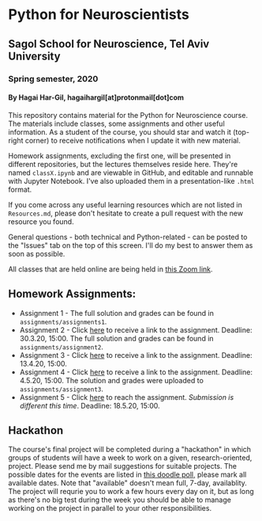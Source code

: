 # Python for Neuroscientists
## Sagol School for Neuroscience, Tel Aviv University
### Spring semester, 2020
#### By Hagai Har-Gil, hagaihargil[at]protonmail[dot]com

This repository contains material for the Python for Neuroscience course. The materials include classes, some assignments and other useful information. As a student of the course, you should star and watch it (top-right corner) to receive notifications when I update it with new material.

Homework assignments, excluding the first one, will be presented in different repositories, but the lectures themselves reside here. They're named `classX.ipynb` and are viewable in GitHub, and editable and runnable with Jupyter Notebook. I've also uploaded them in a presentation-like `.html` format.

If you come across any useful learning resources which are not listed in `Resources.md`, please don't hesitate to create a pull request with the new resource you found.

General questions - both technical and Python-related - can be posted to the "Issues" tab on the top of this screen. I'll do my best to answer them as soon as possible.

All classes that are held online are being held in [this Zoom link](https://zoom.us/j/780376669).

## Homework Assignments:

* Assignment 1 - The full solution and grades can be found in `assignments/assignments1`.
* Assignment 2 - Click [here](https://classroom.github.com/a/LtzsOIun) to receive a link to the assignment. Deadline: 30.3.20, 15:00. The full solution and grades can be found in `assignments/assignment2`.
* Assignment 3 - Click [here](https://classroom.github.com/a/4UvjEB_-) to receive a link to the assignment. Deadline: 13.4.20, 15:00.
* Assignment 4 - Click [here](https://classroom.github.com/a/aR1N9NrI) to receive a link to the assignment. Deadline: 4.5.20, 15:00. The solution and grades were uploaded to `assignments/assignment3`.
* Assignment 5 - Click [here](https://github.com/sagol-python-for-neuroscientists/hw5) to reach the assignment. _Submission is different this time_. Deadline: 18.5.20, 15:00.

## Hackathon

The course's final project will be completed during a "hackathon" in which groups of students will have a week to work on a given, research-oriented, project. Please send me by mail suggestions for suitable projects. The possible dates for the events are listed in [this doodle poll,](https://doodle.com/poll/w2pv95ae6udzncbm) please mark all available dates. Note that "available" doesn't mean full, 7-day, availablity. The project will requrie you to work a few hours every day on it, but as long as there's no big test during the week you should be able to manage working on the project in parallel to your other responsibilities.
